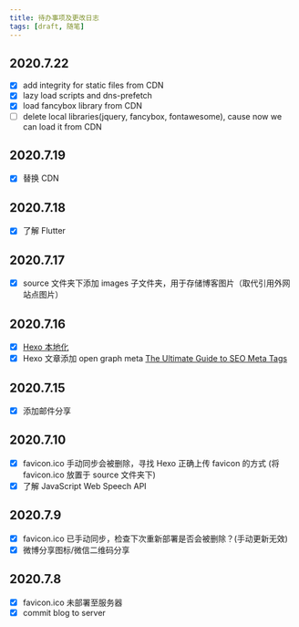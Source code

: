 ```yaml
---
title: 待办事项及更改日志
tags: [draft, 随笔]
---
```


## 2020.7.22

- [x] add integrity for static files from CDN
- [x] lazy load scripts and dns-prefetch
- [x] load fancybox library from CDN
- [ ] delete local libraries(jquery, fancybox, fontawesome), cause now we can load it from CDN

## 2020.7.19

- [x] 替换 CDN

## 2020.7.18

- [x] 了解 Flutter

## 2020.7.17

- [x] source 文件夹下添加 images 子文件夹，用于存储博客图片（取代引用外网站点图片）

## 2020.7.16

- [x] [Hexo 本地化](https://hexo.io/docs/internationalization)
- [x] Hexo 文章添加 open graph meta [The Ultimate Guide to SEO Meta Tags](https://moz.com/blog/the-ultimate-guide-to-seo-meta-tags)

## 2020.7.15

- [x] 添加邮件分享

## 2020.7.10

- [x] favicon.ico 手动同步会被删除，寻找 Hexo 正确上传 favicon 的方式 (将 favicon.ico 放置于 source 文件夹下)
- [x] 了解 JavaScript Web Speech API

## 2020.7.9

- [x] favicon.ico 已手动同步，检查下次重新部署是否会被删除？(手动更新无效)
- [x] 微博分享图标/微信二维码分享

## 2020.7.8

- [x] favicon.ico 未部署至服务器
- [x] commit blog to server
